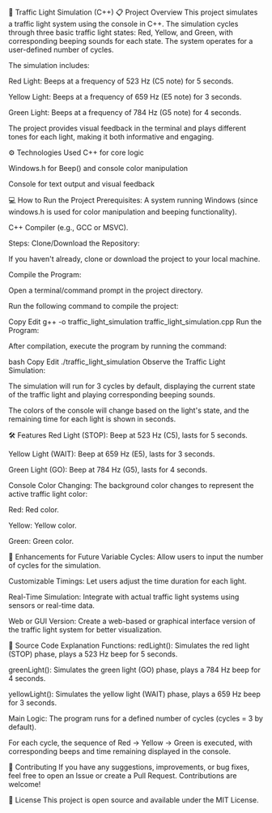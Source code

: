 🚦 Traffic Light Simulation (C++)
📋 Project Overview
This project simulates a traffic light system using the console in C++. The simulation cycles through three basic traffic light states: Red, Yellow, and Green, with corresponding beeping sounds for each state. The system operates for a user-defined number of cycles.

The simulation includes:

Red Light: Beeps at a frequency of 523 Hz (C5 note) for 5 seconds.

Yellow Light: Beeps at a frequency of 659 Hz (E5 note) for 3 seconds.

Green Light: Beeps at a frequency of 784 Hz (G5 note) for 4 seconds.

The project provides visual feedback in the terminal and plays different tones for each light, making it both informative and engaging.

⚙️ Technologies Used
C++ for core logic

Windows.h for Beep() and console color manipulation

Console for text output and visual feedback

💻 How to Run the Project
Prerequisites:
A system running Windows (since windows.h is used for color manipulation and beeping functionality).

C++ Compiler (e.g., GCC or MSVC).

Steps:
Clone/Download the Repository:

If you haven't already, clone or download the project to your local machine.

Compile the Program:

Open a terminal/command prompt in the project directory.

Run the following command to compile the project:

Copy
Edit
g++ -o traffic_light_simulation traffic_light_simulation.cpp
Run the Program:

After compilation, execute the program by running the command:

bash
Copy
Edit
./traffic_light_simulation
Observe the Traffic Light Simulation:

The simulation will run for 3 cycles by default, displaying the current state of the traffic light and playing corresponding beeping sounds.

The colors of the console will change based on the light's state, and the remaining time for each light is shown in seconds.

🛠 Features
Red Light (STOP): Beep at 523 Hz (C5), lasts for 5 seconds.

Yellow Light (WAIT): Beep at 659 Hz (E5), lasts for 3 seconds.

Green Light (GO): Beep at 784 Hz (G5), lasts for 4 seconds.

Console Color Changing: The background color changes to represent the active traffic light color:

Red: Red color.

Yellow: Yellow color.

Green: Green color.

🚀 Enhancements for Future
Variable Cycles: Allow users to input the number of cycles for the simulation.

Customizable Timings: Let users adjust the time duration for each light.

Real-Time Simulation: Integrate with actual traffic light systems using sensors or real-time data.

Web or GUI Version: Create a web-based or graphical interface version of the traffic light system for better visualization.

📄 Source Code Explanation
Functions:
redLight(): Simulates the red light (STOP) phase, plays a 523 Hz beep for 5 seconds.

greenLight(): Simulates the green light (GO) phase, plays a 784 Hz beep for 4 seconds.

yellowLight(): Simulates the yellow light (WAIT) phase, plays a 659 Hz beep for 3 seconds.

Main Logic:
The program runs for a defined number of cycles (cycles = 3 by default).

For each cycle, the sequence of Red → Yellow → Green is executed, with corresponding beeps and time remaining displayed in the console.

🤝 Contributing
If you have any suggestions, improvements, or bug fixes, feel free to open an Issue or create a Pull Request. Contributions are welcome!

📄 License
This project is open source and available under the MIT License.
